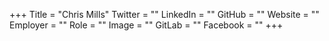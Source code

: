 +++
Title = "Chris Mills"
Twitter = ""
LinkedIn = ""
GitHub = ""
Website = ""
Employer = ""
Role = ""
Image = ""
GitLab = ""
Facebook = ""
+++
